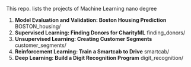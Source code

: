 This repo. lists the projects of Machine Learning nano degree

1. **Model Evaluation and Validation: Boston Housing Prediction** BOSTON_housing/  
2. **Supervised Learning: Finding Donors for CharityML**  finding_donors/  
3. **Unsupervised Learning: Creating Customer Segments**  customer_segments/  
4. **Reinforcement Learning: Train a Smartcab to Drive**  smartcab/  
5. **Deep Learning: Build a Digit Recognition Program**  digit_recognition/
 

